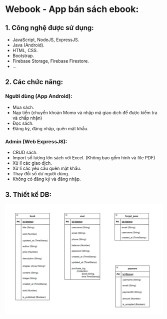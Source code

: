 # Webook - App bán sách ebook:
## 1. Công nghệ được sử dụng:
- JavaScript, NodeJS, ExpressJS.
- Java (Android).
- HTML, CSS.
- Bootstrap.
- Firebase Storage, Firebase Firestore.
- ...
## 2. Các chức năng:
### Người dùng (App Android):
- Mua sách.
- Nạp tiền (chuyển khoản Momo và nhập mã giao dịch để được kiểm tra và chấp nhận)
- Đọc sách.
- Đăng ký, đăng nhập, quên mật khẩu.
### Admin (Web ExpressJS):
- CRUD sách.
- Import số lượng lớn sách với Excel. (Không bao gồm hình và file PDF)
- Xử lí các giao dịch.
- Xử lí các yêu cầu quên mật khẩu.
- Thay đổi số dư người dùng.
- Không có đăng ký và đăng nhập.
## 3. Thiết kế DB:
![.](/db.png)
